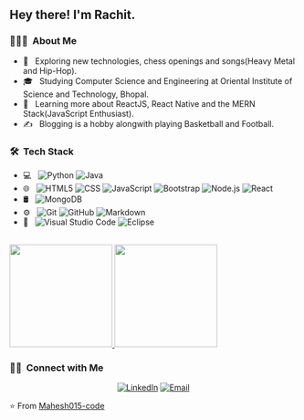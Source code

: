 <h2> Hey there! I'm Rachit.</h2>

<h3> 👨🏻‍💻 &nbsp;About Me </h3>

-   🤔 &nbsp; Exploring new technologies, chess openings and songs(Heavy Metal and Hip-Hop).
-   🎓 &nbsp; Studying Computer Science and Engineering at Oriental Institute of Science and Technology, Bhopal.
-   🌱 &nbsp; Learning more about ReactJS, React Native and the MERN Stack(JavaScript Enthusiast).
-   ✍️ &nbsp; Blogging is a hobby alongwith playing Basketball and Football.

<h3> 🛠 &nbsp;Tech Stack</h3>

-   💻 &nbsp;
    ![Python](https://img.shields.io/badge/-Python-333333?style=flat&logo=python)
    ![Java](https://img.shields.io/badge/-Java-333333?style=flat&logo=Java&logoColor=007396)
-   🌐 &nbsp;
    ![HTML5](https://img.shields.io/badge/-HTML5-333333?style=flat&logo=HTML5)
    ![CSS](https://img.shields.io/badge/-CSS-333333?style=flat&logo=CSS3&logoColor=1572B6)
    ![JavaScript](https://img.shields.io/badge/-JavaScript-333333?style=flat&logo=javascript)
    ![Bootstrap](https://img.shields.io/badge/-Bootstrap-333333?style=flat&logo=bootstrap&logoColor=563D7C)
    ![Node.js](https://img.shields.io/badge/-Node.js-333333?style=flat&logo=node.js)
    ![React](https://img.shields.io/badge/-React-333333?style=flat&logo=react)
-   🛢 &nbsp;
    ![MongoDB](https://img.shields.io/badge/-MongoDB-333333?style=flat&logo=mongodb)
-   ⚙️ &nbsp;
    ![Git](https://img.shields.io/badge/-Git-333333?style=flat&logo=git)
    ![GitHub](https://img.shields.io/badge/-GitHub-333333?style=flat&logo=github)
    ![Markdown](https://img.shields.io/badge/-Markdown-333333?style=flat&logo=markdown)
-   🔧 &nbsp;
    ![Visual Studio Code](https://img.shields.io/badge/-Visual%20Studio%20Code-333333?style=flat&logo=visual-studio-code&logoColor=007ACC)
    ![Eclipse](https://img.shields.io/badge/-Eclipse-333333?style=flat&logo=eclipse-ide&logoColor=2C2255)

<br/>

<a href="https://github.com/ShadowFax1731">
  <img height="180em" src="https://github-readme-stats.vercel.app/api?username=Mahesh015-code&theme=dracula&show_icons=true" />
  <img height="180em" src="https://github-readme-stats.vercel.app/api/top-langs/?username=Mahesh015-code&theme=dracula&layout=compact" />
</a>

<br/>

<h3> 🤝🏻 &nbsp;Connect with Me </h3>

<p align="center">
<!-- <a href="https://http://dementedepistles.blogspot.com/"><img alt="Blogs" src="https://img.shields.io/badge/Blogs-Querencia-blue?style=flat-square&logo=google-chrome"></a> -->
<a href="https://www.linkedin.com/in/mahesh-m-40411423a/"><img alt="LinkedIn" src="https://img.shields.io/badge/LinkedIn-Rachit%20Khare-blue?style=flat-square&logo=linkedin"></a>
<!-- <a href="https://www.instagram.com/indeed_the_slimshady/"><img alt="Instagram" src="https://img.shields.io/badge/Instagram-indeed_the_slimshady-blue?style=flat-square&logo=instagram"></a> -->
<a href="mailto:mah91177@gmail.com"><img alt="Email" src="https://img.shields.io/badge/Email-khare.rachit98@gmail.com-blue?style=flat-square&logo=gmail"></a>
</p>

⭐️ From [Mahesh015-code](https://github.com/Mahesh015-code)
